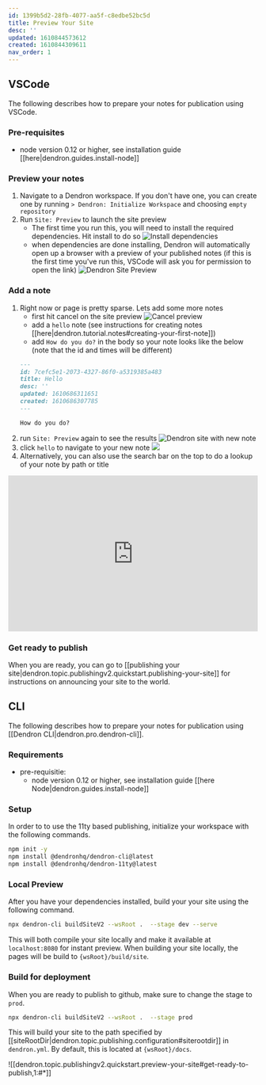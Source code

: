 ```yaml
---
id: 1399b5d2-28fb-4077-aa5f-c8edbe52bc5d
title: Preview Your Site
desc: ''
updated: 1610844573612
created: 1610844309611
nav_order: 1
---
```


## VSCode

The following describes how to prepare your notes for publication using VSCode.

### Pre-requisites 
- node version 0.12 or higher, see installation guide [[here|dendron.guides.install-node]]

### Preview your notes

1. Navigate to a Dendron workspace. If you don't have one, you can create one by running `> Dendron: Initialize Workspace` and choosing `empty repository`
1. Run `Site: Preview` to launch the site preview
    - The first time you run this, you will need to install the required dependencies. Hit install to do so
    ![Install dependencies](https://foundation-prod-assetspublic53c57cce-8cpvgjldwysl.s3-us-west-2.amazonaws.com/assets/images/publishv2.site-preview.jpg)
    - when dependencies are done installing, Dendron will automatically open up a browser with a preview of your published notes (if this is the first time you've run this, VSCode will ask you for permission to open the link)
    ![Dendron Site Preview](https://foundation-prod-assetspublic53c57cce-8cpvgjldwysl.s3-us-west-2.amazonaws.com/assets/images/publishv2.preview.jpg)

### Add a note
1. Right now or page is pretty sparse. Lets add some more notes
    - first hit cancel on the site preview
    ![Cancel preview](https://foundation-prod-assetspublic53c57cce-8cpvgjldwysl.s3-us-west-2.amazonaws.com/assets/images/publishv2.preview-cancel.jpg)
    - add a `hello` note (see instructions for creating notes [[here|dendron.tutorial.notes#creating-your-first-note]])
    - add `How do you do?` in the body so your note looks like the below (note that the id and times will be different)
    ```md
    ---
    id: 7cefc5e1-2073-4327-86f0-a5319385a483
    title: Hello
    desc: ''
    updated: 1610686311651
    created: 1610686307785
    ---

    How do you do?
    ```
1. run `Site: Preview` again to see the results
    ![Dendron site with new note](https://foundation-prod-assetspublic53c57cce-8cpvgjldwysl.s3-us-west-2.amazonaws.com/assets/images/publishv2.with-hello.jpg)
1. click `hello` to navigate to your new note
    ![](https://foundation-prod-assetspublic53c57cce-8cpvgjldwysl.s3-us-west-2.amazonaws.com/assets/images/publishv2.with-hello.jpg)
1. Alternatively, you can also use the search bar on the top to do a lookup of your note by path or title
<div style="position: relative; padding-bottom: 62.5%; height: 0;"><iframe src="https://www.loom.com/embed/0cf674234df34854a988176b189156b2" frameborder="0" webkitallowfullscreen mozallowfullscreen allowfullscreen style="position: absolute; top: 0; left: 0; width: 100%; height: 100%;"></iframe></div>

### Get ready to publish

When you are ready, you can go to [[publishing your site|dendron.topic.publishingv2.quickstart.publishing-your-site]] for instructions on announcing your site to the world.


## CLI

The following describes how to prepare your notes for publication using [[Dendron CLI|dendron.pro.dendron-cli]].

### Requirements

- pre-requisitie: 
    - node version 0.12 or higher, see installation guide [[here Node|dendron.guides.install-node]]

### Setup

In order to to use the 11ty based publishing, initialize your workspace with the following commands.

```bash
npm init -y
npm install @dendronhq/dendron-cli@latest
npm install @dendronhq/dendron-11ty@latest
```

### Local Preview
After you have your dependencies installed, build your your site using the following command.

```bash
npx dendron-cli buildSiteV2 --wsRoot .  --stage dev --serve
```

This will both compile your site locally and make it available at `localhost:8080` for instant preview. When building your site locally, the pages will be build to `{wsRoot}/build/site`. 


<!--
### Adding metadata

Currently, your site is rather spare. You can add metadata to your site. Open the config by going to `Dendron: Configure (yaml)`. This should take you to the following configuration file

```yaml
version: 1
vaults:
    -
        fsPath: vault
site:
    copyAssets: true
    siteHierarchies:
        - root
    siteRootDir: docs
    usePrettyRefs: true
```

Try adding some of the following properties underneath site
    - replace `{YOUR NAME}` with your actual name

```yml
...
site:
    ...
    title: {YOUR NAME} Digital Garden
    description: This is {YOUR NAME} piece of the internet
    author:  `{YOUR NAME}`
```

When your done, run the pre

-->

### Build for deployment
When you are ready to publish to github, make sure to change the stage to `prod`.

```bash
npx dendron-cli buildSiteV2 --wsRoot .  --stage prod 
```

This will build your site to the path specified by [[siteRootDir|dendron.topic.publishing.configuration#siterootdir]] in `dendron.yml`.  By default, this is located at `{wsRoot}/docs`.

![[dendron.topic.publishingv2.quickstart.preview-your-site#get-ready-to-publish,1:#*]]
